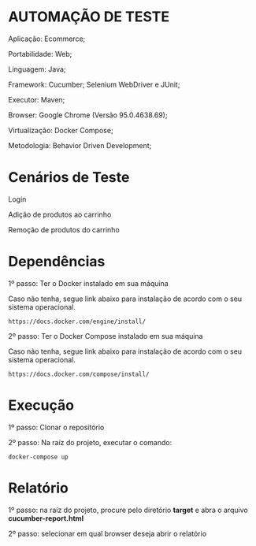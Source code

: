 # AUTOMAÇÃO DE TESTE

Aplicação: Ecommerce;

Portabilidade: Web;

Linguagem: Java;

Framework: Cucumber; Selenium WebDriver e JUnit;

Executor: Maven;

Browser: Google Chrome (Versão 95.0.4638.69);

Virtualização: Docker Compose;

Metodologia: Behavior Driven Development;

# Cenários de  Teste
Login

Adição de produtos ao carrinho

Remoção de produtos do carrinho

# Dependências

1º passo: Ter o Docker instalado em sua máquina

Caso não tenha, segue link abaixo para instalação de acordo com o seu sistema operacional.

```https://docs.docker.com/engine/install/```

2º passo: Ter o Docker Compose instalado em sua máquina

Caso não tenha, segue link abaixo para instalação de acordo com o seu sistema operacional.

```https://docs.docker.com/compose/install/```

# Execução

1º passo: Clonar o repositório

2º passo: Na raíz do projeto, executar o comando:

```docker-compose up```

# Relatório

1º passo: na raíz do projeto, procure pelo diretório <strong>target</strong> e abra o arquivo <strong>cucumber-report.html</strong>

2º passo: selecionar em qual browser deseja abrir o relatório
